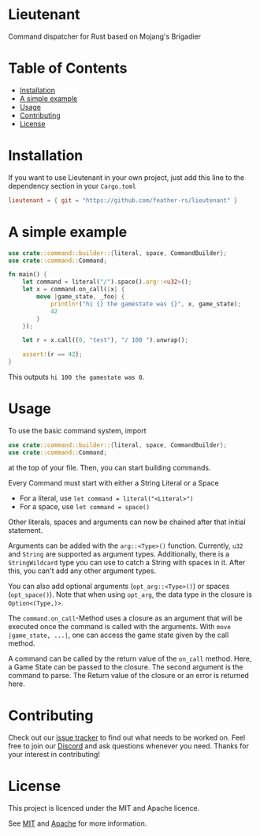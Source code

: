 # Lieutenant

Command dispatcher for Rust based on Mojang's Brigadier

# Table of Contents

- [Installation](#installation)
- [A simple example](#a-simple-example)
- [Usage](#usage)
- [Contributing](#contributing)
- [License](#license)

# Installation

If you want to use Lieutenant in your own project, just add this line to the dependency section in your `Cargo.toml`

```toml
lieutenant = { git = "https://github.com/feather-rs/lieutenant" }
```

# A simple example

```rust
use crate::command::builder::{literal, space, CommandBuilder};
use crate::command::Command;

fn main() {
    let command = literal("/").space().arg::<u32>();
    let x = command.on_call(|x| {
        move |game_state, _foo| {
            println!("hi {} the gamestate was {}", x, game_state);
            42
        }
    });

    let r = x.call((0, "test"), "/ 100 ").unwrap();

    assert!(r == 42);
}
```

This outputs `hi 100 the gamestate was 0`.

# Usage

To use the basic command system, import

```rust
use crate::command::builder::{literal, space, CommandBuilder};
use crate::command::Command;
```

at the top of your file. Then, you can start building commands.

Every Command must start with either a String Literal or a Space

- For a literal, use `let command = literal("<Literal>")`
- For a space, use `let command = space()`

Other literals, spaces and arguments can now be chained after that initial statement.

Arguments can be added with the `arg::<Type>()` function. Currently, `u32` and `String` are supported as argument types.
Additionally, there is a `StringWildcard` type you can use to catch a String with spaces in it. After this, you can't add any other argument types.

You can also add optional arguments (`opt_arg::<Type>()`) or spaces (`opt_space()`).
Note that when using `opt_arg`, the  data type in the closure is `Option<(Type,)>`.

The `command.on_call`-Method uses a closure as an argument that will be executed once the command is called with the
arguments.
With `move |game_state, ...|`, one can access the game state given by the call method.

A command can be called by the return value of the `on_call` method. Here, a Game State can be passed to the closure.
The second argument is the command to parse.
The Return value of the closure or an error is returned here.

# Contributing

Check out our [issue tracker](https://github.com/feather-rs/lieutenant/issues) to find out what needs to be worked on.
Feel free to join our [Discord](https://discordapp.com/invite/4eYmK69) and ask questions whenever you need. Thanks for
your interest in contributing!

# License

This project is licenced under the MIT and Apache licence.

See [MIT](LICENSE-MIT.md) and [Apache](LICENSE-APACHE.md) for more information.

